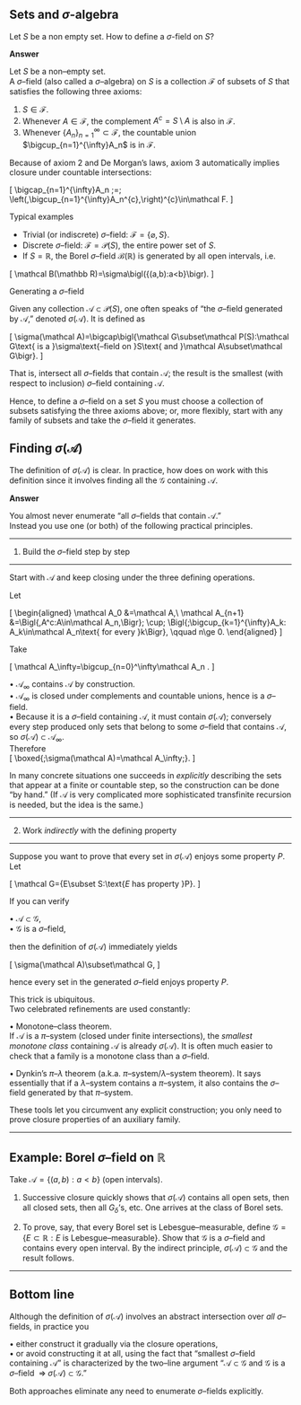 ## Sets and $\sigma$-algebra


Let $S$ be a non empty set. How to define a $\sigma$-field on $S$?

**Answer**

Let $S$ be a non–empty set.  
A $\sigma$–field (also called a $\sigma$–algebra) on $S$ is a collection $\mathcal F$ of subsets of $S$ that satisfies the following three axioms:

1. $S \in \mathcal F$.
2. Whenever $A \in \mathcal F$, the complement $A^{c}=S\setminus A$ is also in $\mathcal F$.
3. Whenever $\{A_n\}_{n=1}^{\infty}\subset \mathcal F$, the countable union $\bigcup_{n=1}^{\infty}A_n$ is in $\mathcal F$.

Because of axiom 2 and De Morgan’s laws, axiom 3 automatically implies closure under countable intersections:
 
\[
\bigcap_{n=1}^{\infty}A_n \;=\; \left(\,\bigcup_{n=1}^{\infty}A_n^{c}\,\right)^{c}\in\mathcal F.
\]

Typical examples

* Trivial (or indiscrete) $\sigma$–field: $\mathcal F=\{\varnothing,S\}$.
* Discrete $\sigma$–field: $\mathcal F=\mathcal P(S)$, the entire power set of $S$.
* If $S=\mathbb R$, the Borel $\sigma$–field $\mathcal B(\mathbb R)$ is generated by all open intervals, i.e.
  
\[
\mathcal B(\mathbb R)=\sigma\bigl(\{(a,b):a<b\}\bigr).
\]

Generating a $\sigma$–field

Given any collection $\mathcal A\subset\mathcal P(S)$, one often speaks of “the $\sigma$–field generated by $\mathcal A$,” denoted $\sigma(\mathcal A)$.  It is defined as

\[
\sigma(\mathcal A)=\bigcap\bigl\{\mathcal G\subset\mathcal P(S):\mathcal G\text{ is a }\sigma\text{–field on }S\text{ and }\mathcal A\subset\mathcal G\bigr\}.
\]

That is, intersect all $\sigma$–fields that contain $\mathcal A$; the result is the smallest (with respect to inclusion) $\sigma$–field containing $\mathcal A$.

Hence, to define a $\sigma$–field on a set $S$ you must choose a collection of subsets satisfying the three axioms above; or, more flexibly, start with any family of subsets and take the $\sigma$–field it generates.


## Finding $\sigma(\mathcal A)$

The definition of $\sigma(\mathcal{A})$ is clear. In practice, how does on work with this definition since it involves finding all the $\mathcal{G}$ containing $\mathcal{A}$.

**Answer**

You almost never enumerate “all $\sigma$–fields that contain $\mathcal A$.”  
Instead you use one (or both) of the following practical principles.

--------------------------------------------------------------------
1.  Build the $\sigma$–field step by step
--------------------------------------------------------------------

Start with $\mathcal A$ and keep closing under the three defining
operations.

Let  

\[
\begin{aligned}
\mathcal A_0      &=\mathcal A,\\
\mathcal A_{n+1}  &=\Bigl\{\,A^c:A\in\mathcal A_n\,\Bigr\}\;
                    \cup\;
                    \Bigl\{\;\bigcup_{k=1}^{\infty}A_k:
                    A_k\in\mathcal A_n\text{ for every }k\Bigr\},
\qquad n\ge 0.
\end{aligned}
\]

Take  

\[
\mathcal A_\infty=\bigcup_{n=0}^\infty\mathcal A_n .
\]

•  $\mathcal A_\infty$ contains $\mathcal A$ by construction.  
•  $\mathcal A_\infty$ is closed under complements and countable unions, hence is a $\sigma$–field.  
•  Because it is a $\sigma$–field containing $\mathcal A$, it must contain
$\sigma(\mathcal A)$; conversely every step produced only sets that
belong to some $\sigma$–field that contains $\mathcal A$, so
$\sigma(\mathcal A)\subset\mathcal A_\infty$.  
Therefore  
\[
\boxed{\;\sigma(\mathcal A)=\mathcal A_\infty\;}.
\]

In many concrete situations one succeeds in *explicitly* describing the
sets that appear at a finite or countable step, so the construction can
be done “by hand.”  (If $\mathcal A$ is very complicated more
sophisticated transfinite recursion is needed, but the idea is the
same.)

--------------------------------------------------------------------
2.  Work *indirectly* with the defining property
--------------------------------------------------------------------

Suppose you want to prove that every set in $\sigma(\mathcal A)$ enjoys
some property $P$.  Let  

\[
\mathcal G=\{E\subset S:\text{$E$ has property }P\}.
\]

If you can verify

• $\mathcal A\subset\mathcal G$,  
• $\mathcal G$ is a $\sigma$–field,

then the definition of $\sigma(\mathcal A)$ immediately yields  

\[
\sigma(\mathcal A)\subset\mathcal G,
\]

hence every set in the generated $\sigma$–field enjoys property $P$.

This trick is ubiquitous.  
Two celebrated refinements are used constantly:

•  Monotone–class theorem.  
   If $\mathcal A$ is a $\pi$–system (closed under finite
   intersections), the *smallest monotone class* containing
   $\mathcal A$ is already $\sigma(\mathcal A)$.  It is often much
   easier to check that a family is a monotone class than a
   $\sigma$–field.

•  Dynkin’s $\pi$–$\lambda$ theorem (a.k.a. $\pi$–system/$\lambda$–system theorem).
   It says essentially that if a $\lambda$–system contains a
   $\pi$–system, it also contains the $\sigma$–field generated by that
   $\pi$–system.

These tools let you circumvent any explicit construction; you only need
to prove closure properties of an auxiliary family.

--------------------------------------------------------------------
Example: Borel $\sigma$–field on $\mathbb R$
--------------------------------------------------------------------

Take $\mathcal A=\{(a,b):a<b\}$ (open intervals).

1.  Successive closure quickly shows that $\sigma(\mathcal A)$ contains
    all open sets, then all closed sets, then all $G_\delta$’s, etc.
    One arrives at the class of Borel sets.

2.  To prove, say, that every Borel set is Lebesgue–measurable, define
    $\mathcal G=\{E\subset\mathbb R: E\text{ is Lebesgue–measurable}\}$.
    Show that $\mathcal G$ is a $\sigma$–field and contains every open
    interval.  By the indirect principle,
    $\sigma(\mathcal A)\subset\mathcal G$ and the result follows.

--------------------------------------------------------------------
Bottom line
--------------------------------------------------------------------

Although the definition of $\sigma(\mathcal A)$ involves an abstract
intersection over *all* $\sigma$–fields, in practice you

•  either construct it gradually via the closure operations,  
•  or avoid constructing it at all, using the fact that
   “smallest $\sigma$–field containing $\mathcal A$” is characterized by
   the two–line argument “$\mathcal A\subset\mathcal G$ and
   $\mathcal G$ is a $\sigma$–field $\;\Longrightarrow\;
   \sigma(\mathcal A)\subset\mathcal G$.”

Both approaches eliminate any need to enumerate $\sigma$–fields
explicitly.